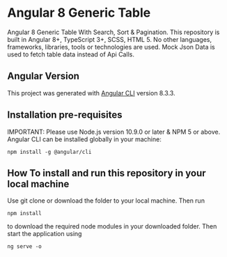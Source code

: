 # Angular 8 Generic Table

Angular 8 Generic Table With Search, Sort & Pagination. This repository is built in Angular 8+, TypeScript 3+, SCSS, HTML 5. No other
languages, frameworks, libraries, tools or technologies are used. Mock Json Data is used to fetch table data instead of Api Calls.
 
## Angular Version 
 This project was generated with [Angular CLI](https://github.com/angular/angular-cli) version 8.3.3.

## Installation pre-requisites

IMPORTANT: Please use Node.js version 10.9.0 or later & NPM 5 or above. Angular CLI can be installed globally in your machine:

    npm install -g @angular/cli

## How To install and run this repository in your local machine

Use git clone or download the folder to your local machine. Then run 

    npm install 

to download the required node modules in your downloaded folder. Then start the application using
	
    ng serve -o 
